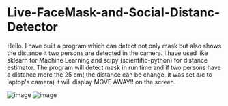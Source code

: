 # Live-FaceMask-and-Social-Distanc-Detector
Hello. I have built a program which can detect not only mask but also shows the distance it two persons are detected in the camera. I have used like sklearn for Machine Learning and scipy (scientific-python) for distance estimator. The program will detect mask in run time and if two persons have a distance more the 25 cm( the distance can be change, it was set a/c to laptop's camera) it will display MOVE AWAY!! on the screen.

![image](https://user-images.githubusercontent.com/57497805/143045797-b282f39f-601b-4bdb-a156-60c9e0a7eb21.png) 
![image](https://user-images.githubusercontent.com/57497805/143046910-7826ac39-a9d0-4bad-86ab-b503ccf272a5.png)

